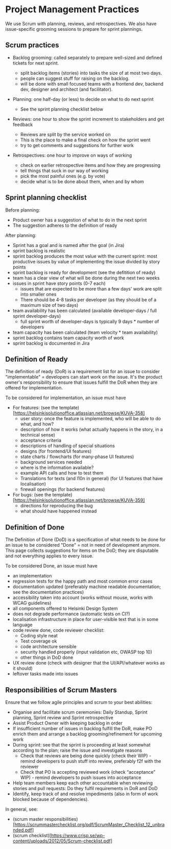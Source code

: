 # Project Management Practices

We use Scrum with planning, reviews, and retrospectives.  We also have
issue-specific grooming sessions to prepare for sprint plannings.

## Scrum practices

* Backlog grooming: called separately to prepare well-sized and defined tickets for next sprint.
  * split backlog items (stories) into tasks the size of at most two days.
  * people can suggest stuff for raising on the backlog.
  * will be done with small focused teams with a frontend dev, backend dev, designer and architect (and facilitator).
* Planning: one half-day (or less) to decide on what to do next sprint
  * See the sprint planning checklist below
* Reviews: one hour to show the sprint increment to stakeholders and get feedback

  * Reviews are split by the service worked on
  * This is the place to make a final check on how the sprint went
  * try to get comments and suggestions for further work
* Retrospectives: one hour to improve on ways of working
  * check on earlier retrospective items and how they are progressing
  * tell things that suck in our way of working
  * pick the most painful ones (e.g. by vote)
  * decide what is to be done about them, when and by whom

## Sprint planning checklist

Before planning:

  * Product owner has a suggestion of what to do in the next sprint
  * The suggestion adheres to the definition of ready

After planning:

  * Sprint has a goal and is named after the goal (in Jira)
  * sprint backlog is realistic
  * sprint backlog produces the most value with the current sprint: most productive issues by value of implementing the issue divided by story points
  * sprint backlog is ready for development (see the defitition of ready)
  * team has a clear view of what will be done during the next two weeks
  * issues in sprint have story points (0-7 each)
    * issues that are expected to be more than a few days' work are split into smaller ones
    * There should be 4-8 tasks per developer (as they should be of a maximum size of two days)
  * team availability has been calculated (available developer-days / full sprint developer-days)
    * full sprint worth of developer-days is typically 9 days * number of developers
  * team capacity has been calculated (team velocity * team availability)
  * sprint backlog contains team capacity worth of work
  * sprint backlog is documented in Jira

## Definition of Ready

The definition of ready (DoR) is a requirement list for an issue to consider "implementable" = developers can start work on the issue. It's the product owner's responsibility to ensure that issues fulfill the DoR when they are offered for implementation.

To be considered for implementation, an issue must have

  * For features: (see the template)[https://helsinkisolutionoffice.atlassian.net/browse/KUVA-358]
    * user story: once the feature is implemented, who will be able to do what, and how?
    * description of how it works (what actually happens in the story, in a technical sense)
    * acceptance criteria
    * descriptions of handling of special situations
    * designs (for frontend/UI features)
    * state charts / flowcharts (for many-phase UI features)
    * background services needed
    * where is the information available?
    * example API calls and how to test them
    * Translations for texts (and l10n in general) (for UI features that have localisation)
    * firewall openings (for backend features)
  * For bugs:  (see the template)[https://helsinkisolutionoffice.atlassian.net/browse/KUVA-359]
    * directions for reproducing the bug
    * what should have happened instead

## Definition of Done

The Definition of Done (DoD) is a specification of what needs to be done for an issue to be considered "Done" = not in need of development anymore. This page collects suggestions for items on the DoD; they are disputable and not everything applies to every issue.

To be considered Done, an issue must have

  * an implementation
  * regression tests for the happy path and most common error cases
  * documentation updated (preferably machine readable documentation; see the documentation practices)
  * accessibility taken into account (works without mouse, works with WCAG guidelines)
  * all components offered to Helsinki Design System
  * does not degrade performance (automatic tests on CI?)
  * localisation infrastructure in place for user-visible text that is in some language
  * code review done, code reviewer checklist:
    * Coding style neat
    * Test coverage ok
    * code architecture sensible
    * security handled properly (input validation etc, OWASP top 10)
    * other things in DoD done
  * UX review done (check with designer that the UI/API/whatever works as it should)
  * leftover tasks made into issues

## Responsibilities of Scrum Masters

Ensure that we follow agile principles and scrum to your best abilities:

  * Organise and facilitate scrum ceremonies: Daily Standup, Sprint planning, Sprint review and Sprint retrospective
  * Assist Product Owner with keeping backlog in order
  * If insufficient number of issues in backlog fulfill the DoR, make PO enrich them and arrange a backlog grooming/refinement for upcoming work
  * During sprint: see that the sprint is proceeding at least somewhat according to the plan; raise the issue and investigate reasons
    *   Check that reviews are being done quickly (check their WIP) - remind developers to push stuff into review, preferably f2f with the reviewer
    *   Check that PO is accepting reviewed work (check “acceptance” WIP) - remind developers to push issues into acceptance
  * Help team members keep each other accountable when reviewing stories and pull requests: Do they fulfil requirements in DoR and DoD
  * Identify, keep track of and resolve impediments (also in form of work blocked because of dependencies).

In general, see:

  * (scrum master responsibilities)[https://scrummasterchecklist.org/pdf/ScrumMaster_Checklist_12_unbranded.pdf]
  * (scrum checklist)[https://www.crisp.se/wp-content/uploads/2012/05/Scrum-checklist.pdf]
